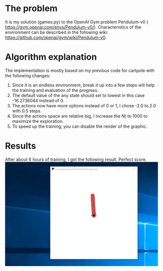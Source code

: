 # The problem
It is my solution (games.py) to the OpenAI Gym problem Pendulum-v0 ( https://gym.openai.com/envs/Pendulum-v0/). Characteristics of the environment can be described in the following wiki: https://github.com/openai/gym/wiki/Pendulum-v0.

# Algorithm explanation
The implementation is mostly based on my previous code for cartpole with the following changes:
1) Since it is an endless environment, break it up into a few steps will help the training and evaluation of the progress.
2) The default value of the any state should set to lowest in this case -16.2736044 instead of 0.
3) The actions now have more options instead of 0 or 1, I chose -2.0 to 2.0 with 0.5 steps.
4) Since the actions space are relative big, I increase the N) to 1000 to maximize the exploration.
5) To speed up the training, you can disable the render of the graphic.

# Results
After about 6 hours of training, I got the following result. Perfect score.
<img src="./training-result.gif"/>